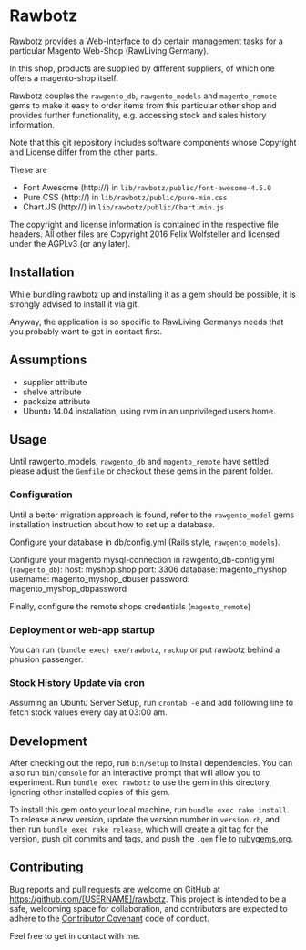 # Rawbotz

Rawbotz provides a Web-Interface to do certain management tasks for a particular Magento Web-Shop (RawLiving Germany).

In this shop, products are supplied by different suppliers, of which one offers a magento-shop itself.

Rawbotz couples the `rawgento_db`, `rawgento_models` and `magento_remote` gems to make it easy to order items from this particular other shop and provides further functionality, e.g. accessing stock and sales history information.

Note that this git repository includes software components whose Copyright and License differ from the other parts.

These are
- Font Awesome (http://) in `lib/rawbotz/public/font-awesome-4.5.0`
- Pure CSS (http://) in `lib/rawbotz/public/pure-min.css`
- Chart.JS (http://) in `lib/rawbotz/public/Chart.min.js`

The copyright and license information is contained in the respective file headers. All other files are Copyright 2016 Felix Wolfsteller and licensed under the AGPLv3 (or any later).

## Installation

While bundling rawbotz up and installing it as a gem should be possible, it is strongly advised to install it via git.

Anyway, the application is so specific to RawLiving Germanys needs that you probably want to get in contact first.

## Assumptions

- supplier attribute
- shelve attribute
- packsize attribute
- Ubuntu 14.04 installation, using rvm in an unprivileged users home.

## Usage

Until rawgento_models, `rawgento_db` and `magento_remote` have settled, please adjust the `Gemfile` or checkout these gems in the parent folder.

### Configuration

Until a better migration approach is found, refer to the `rawgento_model` gems installation instruction about how to set up a database.

Configure your database in db/config.yml (Rails style, `rawgento_models`).

Configure your magento mysql-connection in rawgento_db-config.yml (`rawgento_db`):
    host: myshop.shop
    port: 3306
    database: magento_myshop
    username: magento_myshop_dbuser
    password: magento_myshop_dbpassword

Finally, configure the remote shops credentials (`magento_remote`)

### Deployment or web-app startup

You can run `(bundle exec) exe/rawbotz`, `rackup` or put rawbotz behind a phusion passenger.

### Stock History Update via cron

Assuming an Ubuntu Server Setup, run `crontab -e` and add following line to fetch stock values every day at 03:00 am.

## Development

After checking out the repo, run `bin/setup` to install dependencies. You can also run `bin/console` for an interactive prompt that will allow you to experiment. Run `bundle exec rawbotz` to use the gem in this directory, ignoring other installed copies of this gem.

To install this gem onto your local machine, run `bundle exec rake install`. To release a new version, update the version number in `version.rb`, and then run `bundle exec rake release`, which will create a git tag for the version, push git commits and tags, and push the `.gem` file to [rubygems.org](https://rubygems.org).

## Contributing

Bug reports and pull requests are welcome on GitHub at https://github.com/[USERNAME]/rawbotz. This project is intended to be a safe, welcoming space for collaboration, and contributors are expected to adhere to the [Contributor Covenant](http://contributor-covenant.org) code of conduct.

Feel free to get in contact with me.
